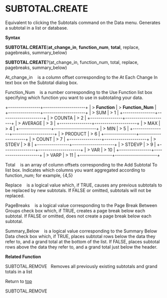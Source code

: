 SUBTOTAL.CREATE
===============

Equivalent to clicking the Subtotals command on the Data menu. Generates
a subtotal in a list or database.

**Syntax**

**SUBTOTAL.CREATE**(**at\_change\_in**, **function\_num**, **total**,
replace, pagebreaks, summary\_below)

**SUBTOTAL.CREATE**?(at\_change\_in, function\_num, total, replace,
pagebreaks, summary\_below)

At\_change\_in    is a column offset corresponding to the At Each Change
In text box on the Subtotal dialog box.

Function\_Num    is a number corresponding to the Use Function list box
specifying which function you want to use in subtotaling your data.

+----------------+---------------------+
| > **Function** | > **Function\_Num** |
+----------------+---------------------+
| > SUM          | > 1                 |
+----------------+---------------------+
| > COUNTA       | > 2                 |
+----------------+---------------------+
| > AVERAGE      | > 3                 |
+----------------+---------------------+
| > MAX          | > 4                 |
+----------------+---------------------+
| > MIN          | > 5                 |
+----------------+---------------------+
| > PRODUCT      | > 6                 |
+----------------+---------------------+
| > COUNT        | > 7                 |
+----------------+---------------------+
| > STDEV        | > 8                 |
+----------------+---------------------+
| > STDEVP       | > 9                 |
+----------------+---------------------+
| > VAR          | > 10                |
+----------------+---------------------+
| > VARP         | > 11                |
+----------------+---------------------+

Total    is an array of column offsets corresponding to the Add Subtotal
To list box. Indicates which columns you want aggregated according to
function\_num; for example, {4,5}

Replace    is a logical value which, if TRUE, causes any previous
subtotals to be replaced by new subtotals. If FALSE or omitted,
subtotals will not be replaced.

PageBreaks    is a logical value corresponding to the Page Break Between
Groups check box which, if TRUE, creates a page break below each
subtotal. If FALSE or omitted, does not create a page break below each
subtotal.

Summary\_Below    is a logical value corresponding to the Summary Below
Data check box which, if TRUE, places subtotal rows below the data they
refer to, and a grand total at the bottom of the list. If FALSE, places
subtotal rows above the data they refer to, and a grand total just below
the header.

**Related Function**

SUBTOTAL.REMOVE   Removes all previously existing subtotals and grand
totals in a list

Return to [top](#Q)

SUBTOTAL.REMOVE

